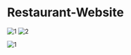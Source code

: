 # Restaurant-Website

![1](https://user-images.githubusercontent.com/106148740/192859018-5805e0ad-70b5-4018-9a49-9ae830cd1b55.JPG)
![2](https://user-images.githubusercontent.com/106148740/192859032-a4e021d2-234f-48a4-97eb-b2e8143330c6.JPG)

![1](https://user-images.githubusercontent.com/106148740/193466606-77e083a3-72c9-454d-83bc-385c8eb36d04.jpg)
